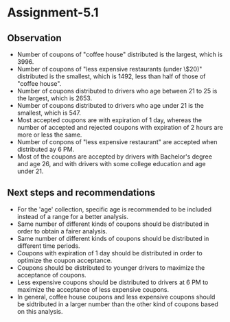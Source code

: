 # Assignment-5.1
## Observation
- Number of coupons of "coffee house" distributed is the largest, which is 3996.
- Number of coupons of "less expensive restaurants (under \\$20)" distributed is the smallest, which is 1492, less than half of those of "coffee house".
- Number of coupons distributed to drivers who age between 21 to 25 is the largest, which is 2653.
- Number of coupons distributed to drivers who age under 21 is the smallest, which is 547.
- Most accepted coupons are with expiration of 1 day, whereas the number of accepted and rejected coupons with expiration of 2 hours are more or less the same.
- Number of conpons of "less expensive restaurant" are accepted when distributed ay 6 PM.
- Most of the coupons are accepted by drivers with Bachelor's degree and age 26, and with drivers with some college education and age  under 21.

## Next steps and recommendations

- For the 'age' collection, specific age is recommended to be included instead of a range for a better analysis.
- Same number of different kinds of coupons should be distributed in order to obtain a fairer analysis.
- Same number of different kinds of coupons should be distributed in different time periods.
- Coupons with expiration of 1 day should be distributed in order to optimize the coupon acceptance.
- Coupons should be distributed to younger drivers to maximize the acceptance of coupons.
- Less expensive coupons should be distributed to drivers at 6 PM to maximize the acceptance of less expensive coupons.
- In general, coffee house coupons and less expensive coupons should be sidtributed in a larger number than the other kind of coupons based on this analysis.